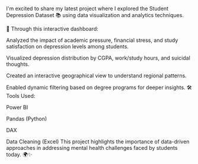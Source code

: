 I'm excited to share my latest project where I explored the Student Depression Dataset 📚 using data visualization and analytics techniques.

🔎 Through this interactive dashboard:

Analyzed the impact of academic pressure, financial stress, and study satisfaction on depression levels among students.

Visualized depression distribution by CGPA, work/study hours, and suicidal thoughts.

Created an interactive geographical view to understand regional patterns.

Enabled dynamic filtering based on degree programs for deeper insights.
🛠 Tools Used:

Power BI

Pandas (Python)

DAX

Data Cleaning (Excel)
This project highlights the importance of data-driven approaches in addressing mental health challenges faced by students today. 🌍✨


